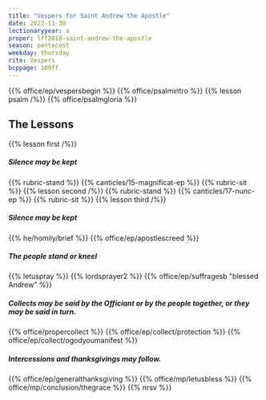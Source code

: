```yaml
---
title: "Vespers for Saint Andrew the Apostle"
date: 2023-11-30
lectionaryyear: a
proper: lff2018-saint-andrew-the-apostle
season: pentecost
weekday: thursday
rite: Vespers
bcppage: 109ff.
---
```

{{% office/ep/vespersbegin %}}
{{% office/psalmintro %}}
{{% lesson psalm /%}}
{{% office/psalmgloria %}}
## The Lessons
{{% lesson first /%}}
##### Silence may be kept
{{% rubric-stand %}}
{{% canticles/15-magnificat-ep %}}
{{% rubric-sit %}}
{{% lesson second /%}}
{{% rubric-stand %}}
{{% canticles/17-nunc-ep %}}
{{% rubric-sit %}}
{{% lesson third /%}}
##### Silence may be kept
{{% he/homily/brief %}}
{{% office/ep/apostlescreed %}}
##### The people stand or kneel
{{% letuspray %}}
{{% lordsprayer2 %}}
{{% office/ep/suffragesb "blessed Andrew" %}}
##### Collects may be said by the Officiant or by the people together, or they may be said in turn.
{{% office/propercollect %}}
{{% office/ep/collect/protection %}}
{{% office/ep/collect/ogodyoumanifest %}}
##### Intercessions and thanksgivings may follow.
{{% office/ep/generalthanksgiving %}}
{{% office/mp/letusbless %}}
{{% office/mp/conclusion/thegrace %}}
{{% nrsv %}}

